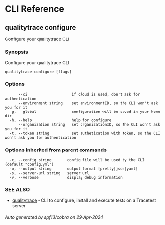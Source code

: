 # CLI Reference
## qualitytrace configure

Configure your qualitytrace CLI

### Synopsis

Configure your qualitytrace CLI

```
qualitytrace configure [flags]
```

### Options

```
      --ci                    if cloud is used, don't ask for authentication
      --environment string    set environmentID, so the CLI won't ask you for it
  -g, --global                configuration will be saved in your home dir
  -h, --help                  help for configure
      --organization string   set organizationID, so the CLI won't ask you for it
  -t, --token string          set authetication with token, so the CLI won't ask you for authentication
```

### Options inherited from parent commands

```
  -c, --config string       config file will be used by the CLI (default "config.yml")
  -o, --output string       output format [pretty|json|yaml]
  -s, --server-url string   server url
  -v, --verbose             display debug information
```

### SEE ALSO

* [qualitytrace](qualitytrace.md)	 - CLI to configure, install and execute tests on a Tracetest server

###### Auto generated by spf13/cobra on 29-Apr-2024
